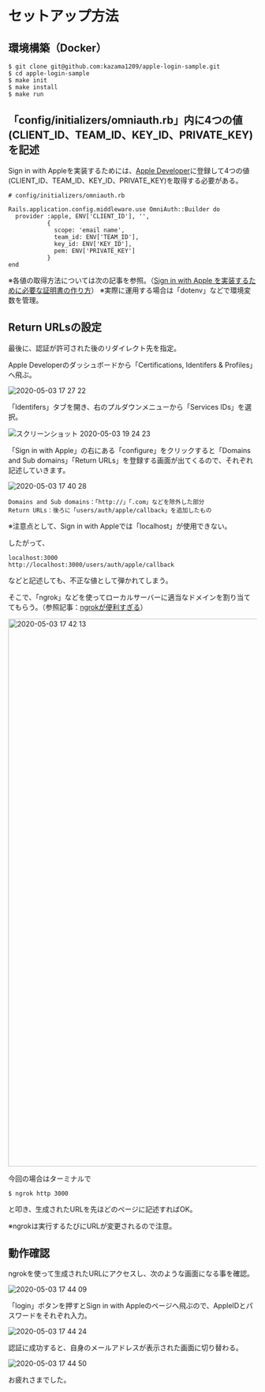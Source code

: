 # セットアップ方法

## 環境構築（Docker）

```
$ git clone git@github.com:kazama1209/apple-login-sample.git
$ cd apple-login-sample
$ make init
$ make install
$ make run
```

## 「config/initializers/omniauth.rb」内に4つの値(CLIENT_ID、TEAM_ID、KEY_ID、PRIVATE_KEY)を記述

Sign in with Appleを実装するためには、[Apple Developer](https://developer.apple.com/jp/)に登録して4つの値(CLIENT_ID、TEAM_ID、KEY_ID、PRIVATE_KEY)を取得する必要がある。

```
# config/initializers/omniauth.rb

Rails.application.config.middleware.use OmniAuth::Builder do
  provider :apple, ENV['CLIENT_ID'], '',
           {
             scope: 'email name',
             team_id: ENV['TEAM_ID'],
             key_id: ENV['KEY_ID'],
             pem: ENV['PRIVATE_KEY']
           }
end

```

※各値の取得方法については次の記事を参照。（[Sign in with Apple を実装するために必要な証明書の作り方](https://www.ginzaitlab.com/posts/6889998/)）
※実際に運用する場合は「dotenv」などで環境変数を管理。

## Return URLsの設定

最後に、認証が許可された後のリダイレクト先を指定。

Apple Developerのダッシュボードから「Certifications, Identifers & Profiles」へ飛ぶ。

![2020-05-03 17 27 22](https://user-images.githubusercontent.com/51913879/80911786-8d52f100-8d73-11ea-8bbd-39af246f5aee.png)

「Identifers」タブを開き、右のプルダウンメニューから「Services IDs」を選択。

![スクリーンショット 2020-05-03 19 24 23](https://user-images.githubusercontent.com/51913879/80911889-25e97100-8d74-11ea-8220-b0fe6ba46875.png)

「Sign in with Apple」の右にある「configure」をクリックすると「Domains and Sub domains」「Return URLs」を登録する画面が出てくるので、それぞれ記述していきます。

![2020-05-03 17 40 28](https://user-images.githubusercontent.com/51913879/80912065-4403a100-8d75-11ea-89fc-86b32979c947.png)

```
Domains and Sub domains：「http://」「.com」などを除外した部分
Return URLs：後ろに「users/auth/apple/callback」を追加したもの
```
※注意点として、Sign in with Appleでは「localhost」が使用できない。

したがって、

```
localhost:3000
http://localhost:3000/users/auth/apple/callback
```

などと記述しても、不正な値として弾かれてしまう。

そこで、「ngrok」などを使ってローカルサーバーに適当なドメインを割り当ててもらう。（参照記事：[ngrokが便利すぎる](https://qiita.com/mininobu/items/b45dbc70faedf30f484e)）

<img width="1108" alt="2020-05-03 17 42 13" src="https://user-images.githubusercontent.com/51913879/80912200-4e726a80-8d76-11ea-9ca3-a87b3deb3854.png">

今回の場合はターミナルで

```
$ ngrok http 3000
```

と叩き、生成されたURLを先ほどのページに記述すればOK。

※ngrokは実行するたびにURLが変更されるので注意。


## 動作確認

ngrokを使って生成されたURLにアクセスし、次のような画面になる事を確認。

![2020-05-03 17 44 09](https://user-images.githubusercontent.com/51913879/80911416-27fe0080-8d71-11ea-9e92-5dc9fe05cc4e.png)

「login」ボタンを押すとSign in with Appleのページへ飛ぶので、AppleIDとパスワードをそれぞれ入力。

![2020-05-03 17 44 24](https://user-images.githubusercontent.com/51913879/80911472-8dea8800-8d71-11ea-8b4d-0fd215100e15.png)

認証に成功すると、自身のメールアドレスが表示された画面に切り替わる。

![2020-05-03 17 44 50](https://user-images.githubusercontent.com/51913879/80911570-10734780-8d72-11ea-93da-403da0f95af3.png)

お疲れさまでした。

